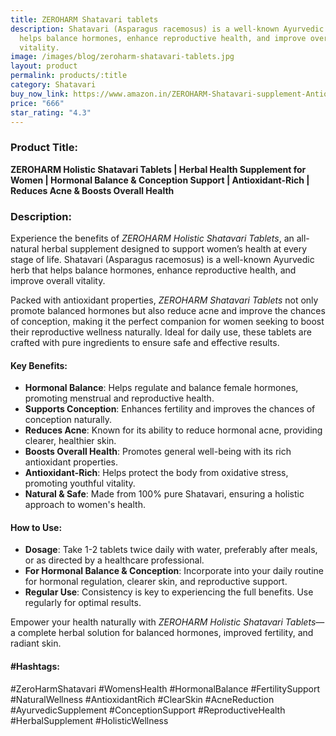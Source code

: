 ```yaml
---
title: ZEROHARM Shatavari tablets
description: Shatavari (Asparagus racemosus) is a well-known Ayurvedic herb that
  helps balance hormones, enhance reproductive health, and improve overall
  vitality.
image: /images/blog/zeroharm-shatavari-tablets.jpg
layout: product
permalink: products/:title
category: Shatavari
buy_now_link: https://www.amazon.in/ZEROHARM-Shatavari-supplement-Antioxidant-conception/dp/B0C1C9NFBH/ref=sr_1_2_sspa?crid=3QWSY64EZC63C&tag=m0150-21
price: "666"
star_rating: "4.3"
---
```

### Product Title:
**ZEROHARM Holistic Shatavari Tablets | Herbal Health Supplement for Women | Hormonal Balance & Conception Support | Antioxidant-Rich | Reduces Acne & Boosts Overall Health**

### Description: 
Experience the benefits of *ZEROHARM Holistic Shatavari Tablets*, an all-natural herbal supplement designed to support women’s health at every stage of life. Shatavari (Asparagus racemosus) is a well-known Ayurvedic herb that helps balance hormones, enhance reproductive health, and improve overall vitality. 

Packed with antioxidant properties, *ZEROHARM Shatavari Tablets* not only promote balanced hormones but also reduce acne and improve the chances of conception, making it the perfect companion for women seeking to boost their reproductive wellness naturally. Ideal for daily use, these tablets are crafted with pure ingredients to ensure safe and effective results.

#### Key Benefits:
- **Hormonal Balance**: Helps regulate and balance female hormones, promoting menstrual and reproductive health.
- **Supports Conception**: Enhances fertility and improves the chances of conception naturally.
- **Reduces Acne**: Known for its ability to reduce hormonal acne, providing clearer, healthier skin.
- **Boosts Overall Health**: Promotes general well-being with its rich antioxidant properties.
- **Antioxidant-Rich**: Helps protect the body from oxidative stress, promoting youthful vitality.
- **Natural & Safe**: Made from 100% pure Shatavari, ensuring a holistic approach to women's health.

#### How to Use:
- **Dosage**: Take 1-2 tablets twice daily with water, preferably after meals, or as directed by a healthcare professional.
- **For Hormonal Balance & Conception**: Incorporate into your daily routine for hormonal regulation, clearer skin, and reproductive support.
- **Regular Use**: Consistency is key to experiencing the full benefits. Use regularly for optimal results.

Empower your health naturally with *ZEROHARM Holistic Shatavari Tablets*—a complete herbal solution for balanced hormones, improved fertility, and radiant skin.

#### #Hashtags:
#ZeroHarmShatavari #WomensHealth #HormonalBalance #FertilitySupport #NaturalWellness #AntioxidantRich #ClearSkin #AcneReduction #AyurvedicSupplement #ConceptionSupport #ReproductiveHealth #HerbalSupplement #HolisticWellness
